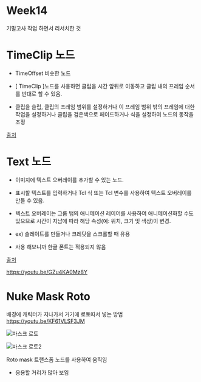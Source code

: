 # Week14

기말고사 작업 하면서 리서치한 것

# TimeClip 노드

- TimeOffset 비슷한 노드 
- [ TimeClip ]노드를 사용하면 클립을 시간 앞뒤로 이동하고 클립 내의 프레임 순서를 반대로 할 수 있음.

- 클립을 슬립,  클립의 프레임 범위를 설정하거나 이 프레임 범위 밖의 프레임에 대한 작업을 설정하거나 클립을 검은색으로 페이드하거나 식을 설정하여 노드의 동작을 조정

[출처](https://learn.foundry.com/nuke/content/reference_guide/time_nodes/timeclip.html)


# Text 노드

- 이미지에 텍스트 오버레이를 추가할 수 있는 노드. 
- 표시할 텍스트를 입력하거나 Tcl 식 또는 Tcl 변수를 사용하여 텍스트 오버레이를 만들 수 있음. 
- 텍스트 오버레이는 그룹 탭의 애니메이션 레이어를 사용하여 애니메이션화할 수도 있으므로 시간이 지남에 따라 해당 속성(예: 위치, 크기 및 색상)이 변경.
 - ex) 슬레이트를 만들거나 크레딧을 스크롤할 때 유용

- 사용 해보니까 한글 폰트는 적용되지 않음

[출처](https://learn.foundry.com/nuke/content/reference_guide/draw_nodes/text.html)

https://youtu.be/GZu4KA0Mz8Y

# Nuke Mask Roto

배경에 캐릭터가 지나가서 거기에 로토따서 넣는 방법
https://youtu.be/KF61VLSF3JM

![마스크 로토](https://user-images.githubusercontent.com/112802528/208250134-fef96a5c-ca38-434e-a747-3b4b871337e3.JPG)

![마스크 로토2](https://user-images.githubusercontent.com/112802528/208250220-bfa7a95e-37b4-40d6-8f6e-5ad8da6bf833.JPG)

Roto mask 트랜스폼 노드를 사용하여 움직임 
- 응용할 거리가 많아 보임  
